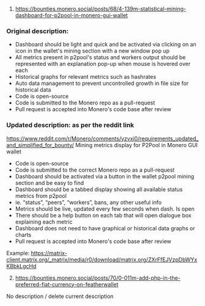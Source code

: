 1. https://bounties.monero.social/posts/68/4-139m-statistical-mining-dashboard-for-p2pool-in-monero-gui-wallet

### Original description:

- Dashboard should be light and quick and be activated via clicking on an icon in the wallet's mining section with a new window pop up
- All metrics present in p2pool's status and workers output should be represented with an explanation pop-up when mouse is hovered over each
- Historical graphs for relevant metrics such as hashrates
- Auto data management to prevent uncontrolled growth in file size for historical data
- Code is open-source
- Code is submitted to the Monero repo as a pull-request
- Pull request is accepted into Monero's code base after review

### Updated description: as per the reddit link
https://www.reddit.com/r/Monero/comments/yzvxi0/requirements_updated_and_simplified_for_bounty/
Mining metrics display for P2Pool in Monero GUI wallet

- Code is open-source
- Code is submitted to the correct Monero repo as a pull-request
- Dashboard should be activated via a button in the wallet p2pool mining section and be easy to find
- Dashboard should be a tabbed display showing all available status metrics from p2pool
- ie. “status”, “peers”, “workers”, bans, any other useful info
- Metrics should be live, updated every few seconds when dash. Is open
- There should be a help button on each tab that will open dialogue box explaining each metric
- Dashboard does not need to have graphical or historical data graphs or charts
- Pull request is accepted into Monero's code base after review

Example:
https://matrix-client.matrix.org/_matrix/media/r0/download/matrix.org/ZXrFfEJVzpDbWYxKBbkLgcHd

2. https://bounties.monero.social/posts/70/0-011m-add-php-in-the-preferred-fiat-currency-on-featherwallet

No description / delete current description 

